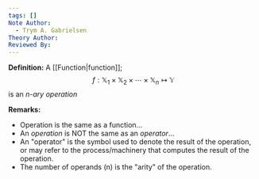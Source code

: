 ```yaml
---
tags: []
Note Author:
  - Trym A. Gabrielsen
Theory Author: 
Reviewed By:
---
```

**Definition:**
A [[Function|function]]; $$f:\mathbb{X}_{1}\times \mathbb{X}_{2} \times \cdots \times\mathbb{X}_{n} \mapsto \mathbb{Y}$$ is an *n-ary operation*


**Remarks:**
- Operation is the same as a function...
- An *operation* is NOT the same as an *operator*...
- An "operator" is the symbol used to denote the result of the operation, or may refer to the process/machinery that computes the result of the operation.
- The number of operands (n) is the "arity" of the operation.
